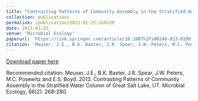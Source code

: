 ```yaml
---
title: "Contrasting Patterns of Community Assembly in the Stratified Water Column of Great Salt Lake, UT"
collection: publications
permalink: /publication/2013-01-25-John39
date: 2013-01-25
venue: 'Microbial Ecology'
paperurl: 'https://link.springer.com/article/10.1007%2Fs00248-013-0180-9'
citation: 'Meuser, J.E., B.K. Baxter, J.R. Spear, J.W. Peters, M.C. Posewitz and E.S. Boyd.  2013.  Contrasting Patterns of Community Assembly in the Stratified Water Column of Great Salt Lake, UT.  Microbial Ecology, 66(2): 268-280.'
---
```


<a href='https://link.springer.com/article/10.1007%2Fs00248-013-0180-9'>Download paper here</a>

Recommended citation: Meuser, J.E., B.K. Baxter, J.R. Spear, J.W. Peters, M.C. Posewitz and E.S. Boyd.  2013.  Contrasting Patterns of Community Assembly in the Stratified Water Column of Great Salt Lake, UT.  Microbial Ecology, 66(2): 268-280.